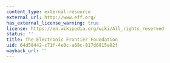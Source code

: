 ```yaml
---
content_type: external-resource
external_url: http://www.eff.org/
has_external_license_warning: true
license: https://en.wikipedia.org/wiki/All_rights_reserved
status: ''
title: The Electronic Frontier Foundation
uid: 64d58442-c71f-4e0c-a68c-817d6815e02f
wayback_url: ''
---
```

